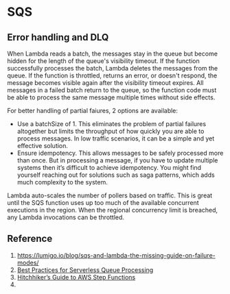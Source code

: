 # SQS

## 

## Error handling and DLQ

When Lambda reads a batch, the messages stay in the queue but become hidden for the length of the queue's visibility timeout. If the function successfully processes the batch, Lambda deletes the messages from the queue. If the function is throttled, returns an error, or doesn't respond, the message becomes visible again after the visibility timeout expires. All messages in a failed batch return to the queue, so the function code must be able to process the same message multiple times without side effects.

For better handling of partial faiures, 2 options are available:
- Use a batchSize of 1. This eliminates the problem of partial failures altogether but limits the throughput of how quickly you are able to process messages. In low traffic scenarios, it can be a simple and yet effective solution.
- Ensure idempotency. This allows messages to be safely processed more than once. But in processing a message, if you have to update multiple systems then it’s difficult to achieve idempotency. You might find yourself reaching out for solutions such as saga patterns, which adds much complexity to the system.

Lambda auto-scales the number of pollers based on traffic. This is great until the SQS function uses up too much of the available concurrent executions in the region. When the regional concurrency limit is breached, any Lambda invocations can be throttled.

## Reference
1. https://lumigo.io/blog/sqs-and-lambda-the-missing-guide-on-failure-modes/
2. [Best Practices for Serverless Queue Processing](https://youtu.be/SDAXRKwTQIk)
3. [Hitchhiker’s Guide to AWS Step Functions](https://epsagon.com/development/hitchhikers-guide-to-aws-step-functions/)
4. 
